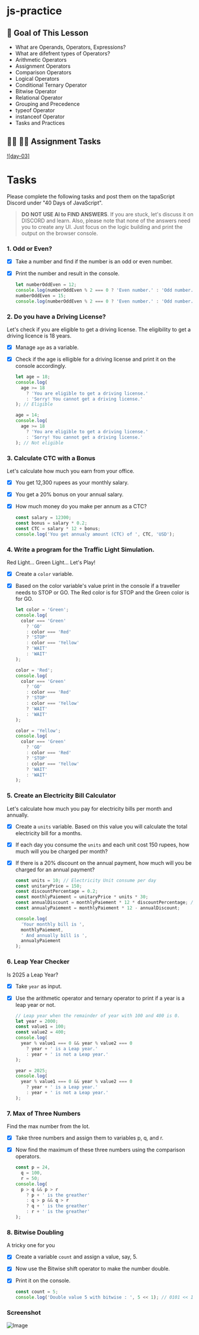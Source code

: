 # js-practice

## **🎯 Goal of This Lesson**

- What are Operands, Operators, Expressions?
- What are difefrent types of Operators?
- Arithmetic Operators
- Assignment Operators
- Comparison Operators
- Logical Operators
- Conditional Ternary Operator
- Bitwise Operator
- Relational Operator
- Grouping and Precedence
- typeof Operator
- instanceof Operator
- Tasks and Practices

## **👩‍💻 🧑‍💻 Assignment Tasks**

[![day-03]](https://youtu.be/tVqy4Tw0i64 'Video')

# Tasks

Please complete the following tasks and post them on the tapaScript Discord under "40 Days of JavaScript".

> **DO NOT USE AI to FIND ANSWERS**. If you are stuck, let's discuss it on DISCORD and learn. Also, please note that none of the answers need you to create any UI. Just focus on the logic building and print the output on the browser console.

### 1. Odd or Even?

- [x] Take a number and find if the number is an odd or even number.
- [x] Print the number and result in the console.

  ```js
  let numberOddEven = 12;
  console.log(numberOddEven % 2 === 0 ? 'Even number.' : 'Odd number.'); // Even
  numberOddEven = 15;
  console.log(numberOddEven % 2 === 0 ? 'Even number.' : 'Odd number.'); // Odd
  ```

### 2. Do you have a Driving License?

Let's check if you are eligible to get a driving license. The eligibility to get a driving licence is 18 years.

- [x] Manage `age` as a variable.
- [x] Check if the age is elligible for a driving license and print it on the console accordingly.

  ```js
  let age = 18;
  console.log(
    age >= 18
      ? 'You are eligible to get a driving license.'
      : 'Sorry! You cannot get a driving license.'
  ); // Eligible

  age = 14;
  console.log(
    age >= 18
      ? 'You are eligible to get a driving license.'
      : 'Sorry! You cannot get a driving license.'
  ); // Not eligible
  ```

### 3. Calculate CTC with a Bonus

Let's calculate how much you earn from your office.

- [x] You get 12,300 rupees as your monthly salary.
- [x] You get a 20% bonus on your annual salary.
- [x] How much money do you make per annum as a CTC?

  ```js
  const salary = 12300;
  const bonus = salary * 0.2;
  const CTC = salary * 12 + bonus;
  console.log('You get annualy amount (CTC) of ', CTC, 'USD');
  ```

### 4. Write a program for the Traffic Light Simulation.

Red Light... Green Light... Let's Play!

- [x] Create a `color` variable.
- [x] Based on the color variable's value print in the console if a traveller needs to STOP or GO. The Red color is for STOP and the Green color is for GO.

  ```js
  let color = 'Green';
  console.log(
    color === 'Green'
      ? 'GO'
      : color === 'Red'
      ? 'STOP'
      : color === 'Yellow'
      ? 'WAIT'
      : 'WAIT'
  );

  color = 'Red';
  console.log(
    color === 'Green'
      ? 'GO'
      : color === 'Red'
      ? 'STOP'
      : color === 'Yellow'
      ? 'WAIT'
      : 'WAIT'
  );

  color = 'Yellow';
  console.log(
    color === 'Green'
      ? 'GO'
      : color === 'Red'
      ? 'STOP'
      : color === 'Yellow'
      ? 'WAIT'
      : 'WAIT'
  );
  ```

### 5. Create an Electricity Bill Calculator

Let's calculate how much you pay for electricity bills per month and annually.

- [x] Create a `units` variable. Based on this value you will calculate the total electricity bill for a months.
- [x] If each day you consume the `units` and each unit cost 150 rupees, how much will you be charged per month?
- [x] If there is a 20% discount on the annual payment, how much will you be charged for an annual payment?

  ```js
  const units = 10; // Electricity Unit consume per day
  const unitaryPrice = 150;
  const discountPercentage = 0.2;
  const monthlyPaiement = unitaryPrice * units * 30;
  const annualDiscount = monthlyPaiement * 12 * discountPercentage; // 20 Percent
  const annualyPaiement = monthlyPaiement * 12 - annualDiscount;

  console.log(
    'Your monthly bill is ',
    monthlyPaiement,
    ' And annually bill is ',
    annualyPaiement
  );
  ```

### 6. Leap Year Checker

Is 2025 a Leap Year?

- [x] Take `year` as input.
- [x] Use the arithmetic operator and ternary operator to print if a year is a leap year or not.

  ```js
  // Leap year when the remainder of year with 100 and 400 is 0.
  let year = 2000;
  const value1 = 100;
  const value2 = 400;
  console.log(
    year % value1 === 0 && year % value2 === 0
      ? year + ' is a Leap year.'
      : year + ' is not a Leap year.'
  );

  year = 2025;
  console.log(
    year % value1 === 0 && year % value2 === 0
      ? year + ' is a Leap year.'
      : year + ' is not a Leap year.'
  );
  ```

### 7. Max of Three Numbers

Find the max number from the lot.

- [x] Take three numbers and assign them to variables p, q, and r.
- [x] Now find the maximum of these three numbers using the comparison operators.

  ```js
  const p = 24,
    q = 100,
    r = 50;
  console.log(
    p > q && p > r
      ? p + ' is the greather'
      : q > p && q > r
      ? q + ' is the greather'
      : r + ' is the greather'
  );
  ```

### 8. Bitwise Doubling

A tricky one for you

- [x] Create a variable `count` and assign a value, say, 5.
- [x] Now use the Bitwise shift operator to make the number double.
- [x] Print it on the console.

  ```js
  const count = 5;
  console.log('Double value 5 with bitwise : ', 5 << 1); // 0101 << 1 = 1010   0010
  ```

### Screenshot

![Image](https://github.com/user-attachments/assets/083d0fcb-e9dc-4d51-aa4a-e43732585075)
